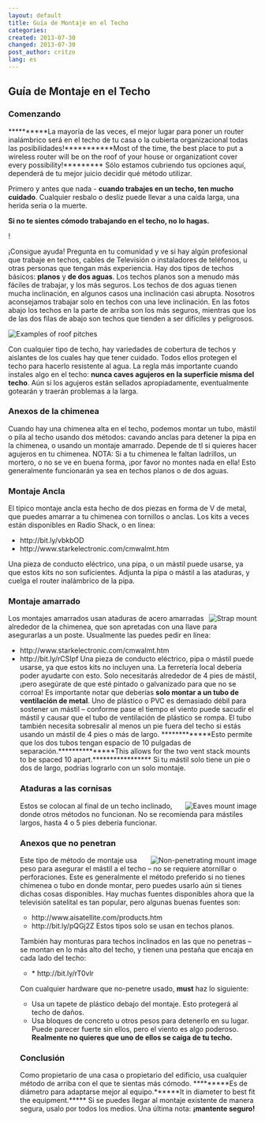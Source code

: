 ```yaml
---
layout: default
title: Guía de Montaje en el Techo
categories:
created: 2013-07-30
changed: 2013-07-30
post_author: critzo
lang: es
---
```

 <h2>Guía de Montaje en el Techo</h2>

<h3>Comenzando</h3>

<p>**********La mayoría de las veces, el mejor lugar para poner un router inalámbrico será en el techo de tu casa o la cubierta organizacional todas las posibilidades!***********Most of the time, the best place to put a wireless router will be on the roof of your house or organizationt cover every possibility!********* Sólo estamos cubriendo tus opciones aquí, dependerá de tu mejor juicio decidir qué método utilizar.</p>

<p>Primero y antes que nada - <strong>cuando trabajes en un techo, ten mucho cuidado</strong>. Cualquier resbalo o desliz puede llevar a una caída larga, una herida seria o la muerte.</p>

<p><strong>Si no te sientes cómodo trabajando en el techo, no lo hagas.</strong></p>!

<p>¡Consigue ayuda! Pregunta en tu comunidad y ve si hay algún profesional que trabaje en techos, cables de Televisión o instaladores de teléfonos, u otras personas que tengan más experiencia. Hay dos tipos de techos básicos: <strong>planos</strong> y <strong>de dos aguas</strong>. Los techos planos son a menudo más fáciles de trabajar, y los más seguros. Los techos de dos aguas tienen mucha inclinación, en algunos casos una inclinación casi abrupta. Nosotros aconsejamos trabajar solo en techos con una leve inclinación. En las fotos abajo los techos en la parte de arriba son los más seguros, mientras que los de las dos filas de abajo son techos que tienden a ser difíciles y peligrosos.</p>

<p><img alt="Examples of roof pitches" class="img-responsive" src="/files/styles/large/public/Example_of_Roof_Pitches_small_0.jpg?itok=ZBeh1EI-" typeof="foaf:Image" /></p>

<p>Con cualquier tipo de techo, hay variedades de cobertura de techos y aislantes de los cuales hay que tener cuidado. Todos ellos protegen el techo para hacerlo resistente al agua. La regla más importante cuando instales algo en el techo: <strong>nunca caves agujeros en la superficie misma del techo</strong>. Aún si los agujeros están sellados apropiadamente, eventualmente gotearán y traerán problemas a la larga.</p>

<h3>Anexos de la chimenea</h3>

<p>Cuando hay una chimenea alta en el techo, podemos montar un tubo, mástil o pila al techo usando dos métodos: cavando anclas para detener la pipa en la chimenea, o usando un montaje amarrado. Depende de tI si quieres hacer agujeros en tu chimenea. NOTA: Si a tu chimenea le faltan ladrillos, un mortero, o no se ve en buena forma, ¡por favor no montes nada en ella! Esto generalmente funcionarán ya sea en techos planos o de dos aguas.</p>

<h3>Montaje Ancla</h3>

<p><img alt="" class="img-responsive" src="/files/styles/large/public/anchor.png?itok=SRs3k49g" style="float: right;" typeof="foaf:Image" />El típico montaje ancla esta hecho de dos piezas en forma de V de metal, que puedes amarrar a tu chimenea con tornillos o anclas. Los kits a veces están disponibles en Radio Shack, o en línea:</p>

<ul>
	<li>http://bit.ly/vbkbOD</li>
	<li>http://www.starkelectronic.com/cmwalmt.htm</li>
</ul>

<p>Una pieza de conducto eléctrico, una pipa, o un mástil puede usarse, ya que estos kits no son suficientes. Adjunta la pipa o mástil a las ataduras, y cuelga el router inalámbrico de la pipa.</p>

<h3>Montaje amarrado</h3>

<p><img alt="Strap mount" class="img-responsive" src="/files/styles/large/public/strap.png?itok=pEUVVWIV" style=" float: right;" typeof="foaf:Image" />Los montajes amarrados usan ataduras de acero amarradas alrededor de la chimenea, que son apretadas con una llave para asegurarlas a un poste. Usualmente las puedes pedir en línea:</p>

<ul>
	<li>http://www.starkelectronic.com/cmwalmt.htm</li>
	<li>http://bit.ly/rCSIpf Una pieza de conducto eléctrico, pipa o mástil puede usarse, ya que estos kits no incluyen una. La ferretería local debería poder ayudarte con esto. Solo necesitarás alrededor de 4 pies de mástil, ¡pero asegúrate de que esté pintado o galvanizado para que no se corroa! Es importante notar que deberías <strong>solo montar a un tubo de ventilación de metal</strong>. Uno de plástico o PVC es demasiado débil para sostener un mástil – conforme pase el tiempo el viento puede sacudir el mástil y causar que el tubo de ventilación de plástico se rompa. El tubo también necesita sobresalir al menos un pie fuera del techo si estás usando un mástil de 4 pies o más de largo. *************Esto permite que los dos tubos tengan espacio de 10 pulgadas de separación.***************This allows for the two vent stack mounts to be spaced 10 apart.***************** Si tu mástil solo tiene un pie o dos de largo, podrías lograrlo con un solo montaje.</p>

<h3>Ataduras a las cornisas</h3>

<p><img alt="Eaves mount image" class="img-responsive" src="/files/styles/large/public/eaves.png?itok=YtnsKHIX" style="float: right;" typeof="foaf:Image" />Estos se colocan al final de un techo inclinado, donde otros métodos no funcionan. No se recomienda para mástiles largos, hasta 4 o 5 pies debería funcionar.</p>

<h3>Anexos que no penetran</h3>

<p><img alt="Non-penetrating mount image" class="img-responsive" src="/files/styles/large/public/non-pen.png?itok=FXbcl6rD" style="float: right;" typeof="foaf:Image" />Este tipo de método de montaje usa peso para asegurar el mástil a el techo – no se requiere atornillar o perforaciones. Este es generalmente el método preferido si no tienes chimenea o tubo en donde montar, pero puedes usarlo aún si tienes dichas cosas disponibles. Hay muchas fuentes disponibles ahora que la televisión satelital es tan popular, pero algunas buenas fuentes son:</p>

<ul>
	<li>http://www.aisatellite.com/products.htm</li>
	<li>http://bit.ly/pQGj2Z Estos tipos solo se usan en techos planos.</li>
</ul>

<p>También hay monturas para techos inclinados en las que no penetras – se montan en lo más alto del techo, y tienen una pestaña que encaja en cada lado del techo:</p>

<ul>
	<li>* http://bit.ly/rT0vlr</li>
</ul>

<p>Con cualquier hardware que no-penetre usado, <strong>must</strong> haz lo siguiente:</p>

<ul>
	<li>Usa un tapete de plástico debajo del montaje. Esto protegerá al techo de daños.</li>
	<li>Usa bloques de concreto u otros pesos para detenerlo en su lugar. Puede parecer fuerte sin ellos, pero el viento es algo poderoso.<br />
	<strong>Realmente no quieres que uno de ellos se caiga de tu techo.</strong></li>
</ul>

<h3>Conclusión</h3>

<p>Como propietario de una casa o propietario del edificio, usa cualquier método de arriba con el que te sientas más cómodo. *********Es de diámetro para adaptarse mejor al equipo.******It in diameter to best fit the equipment.***** Si se puedes llegar al montaje existente de manera segura, usalo por todos los medios. Una última nota: <strong>¡mantente seguro!</strong></p>
